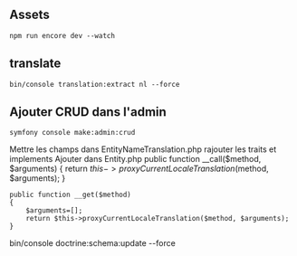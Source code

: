 ## Assets
``npm run encore dev --watch``

## translate
``bin/console translation:extract nl --force``

## Ajouter CRUD dans l'admin
``symfony console make:admin:crud``


Mettre les champs dans EntityNameTranslation.php
rajouter les traits et implements
Ajouter dans Entity.php
    public function __call($method, $arguments)
    {
        return $this->proxyCurrentLocaleTranslation($method, $arguments);
    }    
    
    public function __get($method)
    {
        $arguments=[];
        return $this->proxyCurrentLocaleTranslation($method, $arguments);
    }

bin/console doctrine:schema:update --force